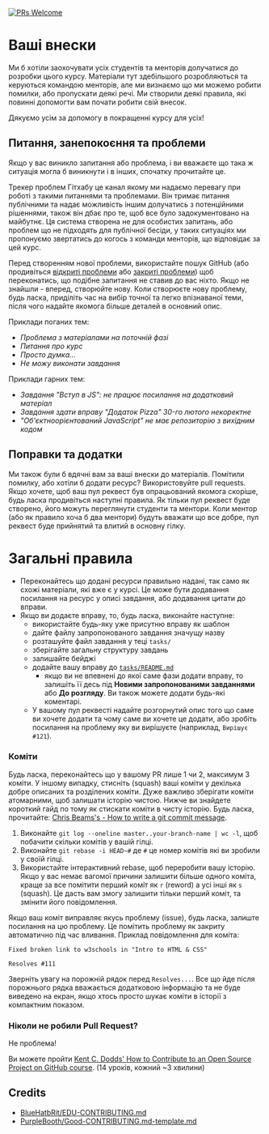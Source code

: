 [![PRs Welcome](https://img.shields.io/badge/PRs-welcome-brightgreen.svg)](http://makeapullrequest.com)

# Ваші внески

Ми б хотіли заохочувати усіх студентів та менторів долучатися до розробки цього
курсу. Матеріали тут здебільшого розробляються та керуються командою менторів,
але ми визнаємо що ми можемо робити помилки, або пропускати деякі речі. Ми
створили деякі правила, які повинні допомогти вам почати робити свій внесок.

Дякуємо усім за допомогу в покращенні курсу для усіх!


## Питання, занепокоєння та проблеми

Якщо у вас виникло запитання або проблема, і ви вважаєте що така ж ситуація
могла б виникнути і в інших, спочатку прочитайте це.

Трекер проблем Гітхабу це канал якому ми надаємо перевагу при роботі з такими
питаннями та проблемами. Він тримає питання публічними та надає можливість іншим
долучатись з потенційними рішеннями, також він дбає про те, щоб все було
задокументовано на майбутнє. Ця система створена не для особистих запитань, або
проблем що не підходять для публічної бесіди, у таких ситуаціях ми пропонуємо
звертатись до когось з команди менторів, що відповідає за цей курс.

Перед створенням нової проблеми, використайте пошук GitHub (або продивіться
[відкриті проблеми](https://issues) або
[закриті проблеми](https://issues?q=is%3Aissue+is%3Aclosed)) щоб переконатись,
що подібне запитання не ставив до вас ніхто. Якщо не знайшли - вперед,
створюйте нову. Коли створюєте нову проблему, будь ласка, приділіть час на
вибір точної та легко впізнаваної теми, після чого надайте якомога більше
деталей в основний опис.

Приклади поганих тем:
- _Проблема з матеріалами на поточній фазі_
- _Питання про курс_
- _Просто думка..._
- _Не можу виконати завдання_

Приклади гарних тем:
- _Завдання "Вступ в JS": не працює посилання на додатковий матеріал_
- _Завдання здати вправу "Додаток Pizza" 30-го лютого некоректне_
- _"Об'єктноорієнтований JavaScript" не має репозиторію з вихідним кодом_

## Поправки та додатки

Ми також були б вдячні вам за ваші внески до матеріалів. Помітили помилку, або
хотіли б додати ресурс? Використовуйте pull requests. Якщо хочете, щоб ваш пул
реквест був опрацьований якомога скоріше, будь ласка продивіться наступні
правила. Як тільки пул реквест буде створено, його можуть переглянути студенти
та ментори. Коли ментор (або як правило хоча б два ментори) будуть вважати що
все добре, пул реквест буде прийнятий та влитий в основну гілку.

# Загальні правила

- Переконайтесь що додані ресурси правильно надані, так само як схожі матеріали,
які вже є у курсі. Це може бути додавання посилання на ресурс у описі завдання,
або додавання цитати до вправи.
- Якщо ви додаєте вправу, то, будь ласка, виконайте наступне:
  - використайте будь-яку уже присутню вправу як шаблон
  - дайте файлу запропонованого завдання значущу назву
  - розташуйте файл завдання у теці `tasks/`
  - зберігайте загальну структуру завдань
  - залишайте бейджі
  - додайте вашу вправу до [`tasks/README.md`](tasks/README.md)
	- якщо ви не впевнені до якої саме фази додати вправу, то залишіть її десь
під **Новими запропонованими завданнями** або **До розгляду**. Ви також
можете додати будь-які коментарі.
  - У вашому пул реквесті надайте розгорнутий опис того що саме ви хочете додати
  та чому саме ви хочете це додати, або зробіть посилання на проблему яку ви
  вирішуєте (наприклад, `Вирішує #121`).

### Коміти

Будь ласка, переконайтесь що у вашому PR лише 1 чи 2, максимум 3 коміти. У
іншому випадку, стисніть (squash) ваші коміти у декілька добре описаних та
розділених коміти. Дуже важливо зберігати коміти атомарними, щоб залишати
історію чистою. Нижче ви знайдете короткий гайд по тому як стискати коміти в
чисту історію. Будь ласка, прочитайте: [Chris Beams's - How to write a git commit message](http://chris.beams.io/posts/git-commit/).

1. Виконайте `git log --oneline master..your-branch-name | wc -l`,
	щоб побачити скільки комітів у вашій гілці.
1. Виконайте `git rebase -i HEAD~#` де `#` це номер комітів які ви зробили у
	своїй гілці.
1. Використайте інтерактивний rebase, щоб переробити вашу історію.
	Якщо у вас немає вагомої причини залишити більше одного коміта, краще за все
	помітити перший коміт як `r` (reword) а усі інші як `s` (squash). Це дасть
	вам змогу залишити тільки перший коміт, та змінити його повідомлення.

Якщо ваш коміт виправляє якусь проблему (issue), будь ласка, залиште посилання на
цю проблему. Це помітить проблему як закриту автоматично під час вливання.
Приклад повідомлення для коміта:

```
Fixed broken link to w3schools in "Intro to HTML & CSS"

Resolves #111
```

Зверніть увагу на порожній рядок перед `Resolves...`. Все що йде після
порожнього рядка вважається додатковою інформацію та не буде виведено на екран,
якщо хтось просто шукає коміти в історії з компактним показом.

### Ніколи не робили Pull Request?

Не проблема!

Ви можете пройти [Kent C. Dodds' How to Contribute to an Open Source Project on GitHub course](https://egghead.io/courses/how-to-contribute-to-an-open-source-project-on-github).
(14 уроків, кожний ~3 хвилини)

## Credits

- [BlueHatbRit/EDU-CONTRIBUTING.md](https://gist.github.com/BlueHatbRit/3bd366313f7ca2c7d2537d927ec970e8)
- [PurpleBooth/Good-CONTRIBUTING.md-template.md](https://gist.github.com/PurpleBooth/b24679402957c63ec426)
